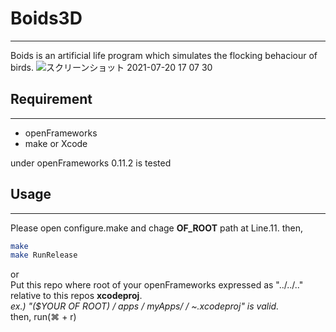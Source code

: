 # Boids3D
***
Boids is an artificial life program which simulates the flocking behaciour of birds.
![スクリーンショット 2021-07-20 17 07 30](https://user-images.githubusercontent.com/87483306/126335536-e2d4aa4d-be95-45e3-9db8-21091c43679a.png)


## Requirement
***
* openFrameworks
* make or Xcode

under openFrameworks 0.11.2 is tested

## Usage
***
Please open configure.make and chage **OF_ROOT** path at Line.11.
then, 
```bash
make
make RunRelease
```
or <br>
Put this repo where root of your openFrameworks expressed as "../../.." relative to this repos **xcodeproj**.<br>
*ex.) "($YOUR OF ROOT) / apps / myApps/ <this repo> / ~.xcodeproj" is valid.<br>*
then, run(⌘ + r)

